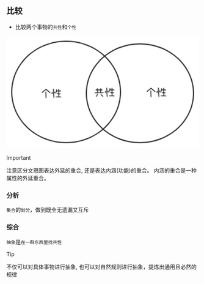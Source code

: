 ## 比较

- 比较两个事物的`共性`和`个性`

<img src="../images/compare.png" width="900">

> [!IMPORTANT]
> 注意区分文恩图表达外延的重合, 还是表达内涵(功能)的重合。 内涵的重合是一种属性的外延重合。

### 分析

`集合`的`划分`，做到既全无遗漏又互斥

### 综合

`抽象`是`在一群东西里找共性`

> [!TIP]
> 不仅可以对具体事物进行抽象, 也可以对自然规则进行抽象，提炼出通用且必然的规律
